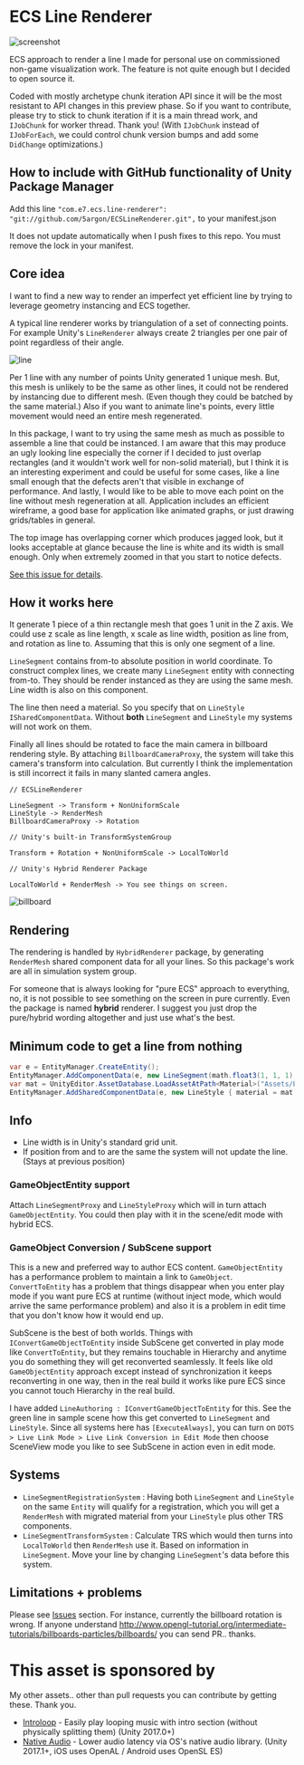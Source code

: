 # ECS Line Renderer

![screenshot](.Documentation/images/ss1.png)

ECS approach to render a line I made for personal use on commissioned non-game visualization work. The feature is not quite enough but I decided to open source it.

Coded with mostly archetype chunk iteration API since it will be the most resistant to API changes in this preview phase. So if you want to contribute, please try to stick to chunk iteration if it is a main thread work, and `IJobChunk` for worker thread. Thank you! (With `IJobChunk` instead of `IJobForEach`, we could control chunk version bumps and add some `DidChange` optimizations.)

## How to include with GitHub functionality of Unity Package Manager

Add this line `"com.e7.ecs.line-renderer": "git://github.com/5argon/ECSLineRenderer.git",` to your manifest.json

It does not update automatically when I push fixes to this repo. You must remove the lock in your manifest.

## Core idea

I want to find a new way to render an imperfect yet efficient line by trying to leverage geometry instancing and ECS together.

A typical line renderer works by triangulation of a set of connecting points. For example Unity's `LineRenderer` always create 2 triangles per one pair of point regardless of their angle.

![line](.Documentation/images/line.png)

Per 1 line with any number of points Unity generated 1 unique mesh. But, this mesh is unlikely to be the same as other lines, it could not be rendered by instancing due to different mesh. (Even though they could be batched by the same material.) Also if you want to animate line's points, every little movement would need an entire mesh regenerated.

In this package, I want to try using the same mesh as much as possible to assemble a line that could be instanced. I am aware that this may produce an ugly looking line especially the corner if I decided to just overlap rectangles (and it wouldn't work well for non-solid material), but I think it is an interesting experiment and could be useful for some cases, like a line small enough that the defects aren't that visible in exchange of performance. And lastly, I would like to be able to move each point on the line without mesh regeneration at all. Application includes an efficient wireframe,  a good base for application like animated graphs, or just drawing grids/tables in general.

The top image has overlapping corner which produces jagged look, but it looks acceptable at glance because the line is white and its width is small enough. Only when extremely zoomed in that you start to notice defects.

[See this issue for details](https://github.com/5argon/ECSLineRenderer/issues/3).

## How it works here

It generate 1 piece of a thin rectangle mesh that goes 1 unit in the Z axis. We could use z scale as line length, x scale as line width, position as line from, and rotation as line to. Assuming that this is only one segment of a line.

`LineSegment` contains from-to absolute position in world coordinate. To construct complex lines, we create many `LineSegment` entity with connecting from-to. They should be render instanced as they are using the same mesh. Line width is also on this component.

The line then need a material. So you specify that on `LineStyle` `ISharedComponentData`. Without **both** `LineSegment` and `LineStyle` my systems will not work on them.

Finally all lines should be rotated to face the main camera in billboard rendering style. By attaching `BillboardCameraProxy`, the system will take this camera's transform into calculation. But currently I think the implementation is still incorrect it fails in many slanted camera angles.

```
// ECSLineRenderer

LineSegment -> Transform + NonUniformScale
LineStyle -> RenderMesh
BillboardCameraProxy -> Rotation

// Unity's built-in TransformSystemGroup

Transform + Rotation + NonUniformScale -> LocalToWorld

// Unity's Hybrid Renderer Package

LocalToWorld + RenderMesh -> You see things on screen.
```

![billboard](.Documentation/images/billboard.gif)

## Rendering

The rendering is handled by `HybridRenderer` package, by generating `RenderMesh` shared component data for all your lines. So this package's work are all in simulation system group.

For someone that is always looking for "pure ECS" approach to everything, no, it is not possible to see something on the screen in pure currently. Even the package is named **hybrid** renderer. I suggest you just drop the pure/hybrid wording altogether and just use what's the best.

## Minimum code to get a line from nothing

```csharp
var e = EntityManager.CreateEntity();
EntityManager.AddComponentData(e, new LineSegment(math.float3(1, 1, 1), math.float3(1, 2, 1)));
var mat = UnityEditor.AssetDatabase.LoadAssetAtPath<Material>("Assets/ECSLineRenderer/YellowLineMaterial.mat");
EntityManager.AddSharedComponentData(e, new LineStyle { material = mat });
```

## Info

- Line width is in Unity's standard grid unit.
- If position from and to are the same the system will not update the line. (Stays at previous position)

### GameObjectEntity support

Attach `LineSegmentProxy` and `LineStyleProxy` which will in turn attach `GameObjectEntity`. You could then play with it in the scene/edit mode with hybrid ECS.

### GameObject Conversion / SubScene support

This is a new and preferred way to author ECS content. `GameObjectEntity` has a performance problem to maintain a link to `GameObject`. `ConvertToEntity` has a problem that things disappear when you enter play mode if you want pure ECS at runtime (without inject mode, which would arrive the same performance problem) and also it is a problem in edit time that you don't know how it would end up.

SubScene is the best of both worlds. Things with `IConvertGameObjectToEntity` inside SubScene get converted in play mode like `ConvertToEntity`, but they remains touchable in Hierarchy and anytime you do something they will get reconverted seamlessly. It feels like old `GameObjectEntity` approach except instead of synchronization it keeps reconverting in one way, then in the real build it works like pure ECS since you cannot touch Hierarchy in the real build.

I have added `LineAuthoring : IConvertGameObjectToEntity` for this. See the green line in sample scene how this get converted to `LineSegment` and `LineStyle`. Since all systems here has `[ExecuteAlways]`, you can turn on `DOTS > Live Link Mode > Live Link Conversion in Edit Mode` then choose SceneView mode you like to see SubScene in action even in edit mode.

## Systems

- `LineSegmentRegistrationSystem` : Having both `LineSegment` and `LineStyle` on the same `Entity` will qualify for a registration, which you will get a `RenderMesh` with migrated material from your `LineStyle` plus other TRS components.
- `LineSegmentTransformSystem` : Calculate TRS which would then turns into `LocalToWorld` then `RenderMesh` use it. Based on information in `LineSegment`. Move your line by changing `LineSegment`'s data before this system.

## Limitations + problems

Please see [Issues](https://github.com/5argon/ECSLineRenderer/issues) section. For instance, currently the billboard rotation is wrong. If anyone understand http://www.opengl-tutorial.org/intermediate-tutorials/billboards-particles/billboards/ you can send PR.. thanks.

# This asset is sponsored by

My other assets.. other than pull requests you can contribute by getting these. Thank you.

- [Introloop](http://exceed7.com/introloop/) - Easily play looping music with intro section (without physically splitting them) (Unity 2017.0+)
- [Native Audio](http://exceed7.com/native-audio/) - Lower audio latency via OS's native audio library. (Unity 2017.1+, iOS uses OpenAL / Android uses OpenSL ES)
